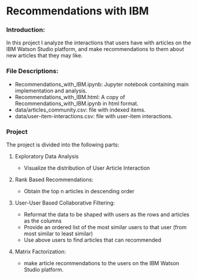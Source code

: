 # Recommendations with IBM


### Introduction:
In this project I analyze the interactions that users have with articles on the IBM Watson Studio platform, and make recommendations to them about new articles that they may like.

### File Descriptions:
- Recommendations_with_IBM.ipynb: Jupyter notebook containing main implementation and analysis.
- Recommendations_with_IBM.html: A copy of Recommendations_with_IBM.ipynb in html format.
- data/articles_community.csv: file with indexed items.
- data/user-item-interactions.csv: file with user-item interactions.


### Project
The project is divided into the following parts:

1) Exploratory Data Analysis 
   - Visualize the distribution of User Article Interaction

2) Rank Based Recommendations:
   - Obtain the top n articles in descending order 

3) User-User Based Collaborative Filtering:
   - Reformat the data to be shaped with users as the rows and articles as the columns
   - Provide an ordered list of the most similar users to that user (from most similar to least similar)
   - Use above users to find articles that can recommended

4) Matrix Factorization:
   - make article recommendations to the users on the IBM Watson Studio platform.
